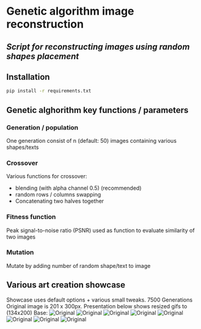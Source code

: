 # Genetic algorithm image reconstruction
## _Script for reconstructing images using random shapes placement_

## Installation
```sh
pip install -r requirements.txt
```

## Genetic alghorithm key functions / parameters

### Generation / population
One generation consist of n (default: 50) images containing various shapes/texts

### Crossover
Various functions for crossover:
- blending (with alpha channel 0.5) (recommended)
- random rows / columns swapping
- Concatenating two halves together

### Fitness function
Peak signal-to-noise ratio (PSNR) used as function to evaluate similarity of two images

### Mutation
Mutate by adding number of random shape/text to image

## Various art creation showcase
Showcase uses default options + various small tweaks. 7500 Generations
Original image is 201 x 300px. Presentation below shows resized gifs to (134x200)
Base:
![Original](https://raw.githubusercontent.com/Th3NiKo/Genetic-algorithm-image-reconstruction/main/images/Original.jpg)
![Original](https://raw.githubusercontent.com/Th3NiKo/Genetic-algorithm-image-reconstruction/main/images/1.gif) ![Original](https://raw.githubusercontent.com/Th3NiKo/Genetic-algorithm-image-reconstruction/main/images/2.gif) ![Original](https://raw.githubusercontent.com/Th3NiKo/Genetic-algorithm-image-reconstruction/main/images/3.gif) 
![Original](https://raw.githubusercontent.com/Th3NiKo/Genetic-algorithm-image-reconstruction/main/images/4.gif) ![Original](https://raw.githubusercontent.com/Th3NiKo/Genetic-algorithm-image-reconstruction/main/images/5.gif) ![Original](https://raw.githubusercontent.com/Th3NiKo/Genetic-algorithm-image-reconstruction/main/images/6.gif) ![Original](https://raw.githubusercontent.com/Th3NiKo/Genetic-algorithm-image-reconstruction/main/images/7.gif)





